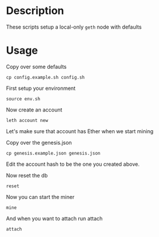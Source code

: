 # Description

These scripts setup a local-only `geth` node with defaults

# Usage

Copy over some defaults

```
cp config.example.sh config.sh
```

First setup your environment

```
source env.sh
```

Now create an account

```
leth account new
```

Let's make sure that account has Ether when we start mining

Copy over the genesis.json

```
cp genesis.example.json genesis.json
```

Edit the account hash to be the one you created above.

Now reset the db

```
reset
```

Now you can start the miner

```
mine
```

And when you want to attach run attach

```
attach
```

